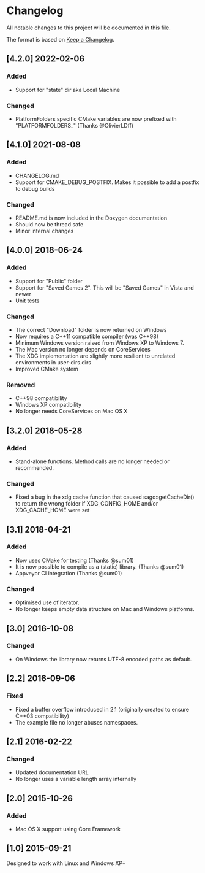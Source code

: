 # Changelog

All notable changes to this project will be documented in this file.

The format is based on [Keep a Changelog](https://keepachangelog.com/en/1.0.0/).

## [4.2.0] 2022-02-06

### Added
 - Support for "state" dir aka Local Machine

### Changed
 - PlatformFolders specific CMake variables are now prefixed with "PLATFORMFOLDERS_" (Thanks @OlivierLDff)

## [4.1.0] 2021-08-08

### Added
 - CHANGELOG.md
 - Support for CMAKE_DEBUG_POSTFIX. Makes it possible to add a postfix to debug builds

### Changed
 - README.md is now included in the Doxygen documentation
 - Should now be thread safe
 - Minor internal changes

## [4.0.0] 2018-06-24

### Added
 - Support for "Public" folder
 - Support for "Saved Games 2". This will be "Saved Games" in Vista and newer
 - Unit tests


### Changed
 - The correct "Download" folder is now returned on Windows
 - Now requires a C++11 compatible compiler (was C++98)
 - Minimum Windows version raised from Windows XP to Windows 7.
 - The Mac version no longer depends on CoreServices
 - The XDG implementation are slightly more resilient to unrelated environments in user-dirs.dirs
 - Improved CMake system

### Removed
 - C++98 compatibility
 - Windows XP compatibility
 - No longer needs CoreServices on Mac OS X

## [3.2.0] 2018-05-28

### Added
 - Stand-alone functions. Method calls are no longer needed or recommended.

### Changed
 - Fixed a bug in the xdg cache function that caused sago::getCacheDir() to return the wrong folder if XDG_CONFIG_HOME and/or XDG_CACHE_HOME were set

## [3.1] 2018-04-21

### Added
 - Now uses CMake for testing (Thanks @sum01)
 - It is now possible to compile as a (static) library. (Thanks @sum01)
 - Appveyor CI integration (Thanks @sum01)

### Changed
 - Optimised use of iterator.
 - No longer keeps empty data structure on Mac and Windows platforms.

## [3.0] 2016-10-08

### Changed
 - On Windows the library now returns UTF-8 encoded paths as default.

## [2.2] 2016-09-06

### Fixed
 - Fixed a buffer overflow introduced in 2.1 (originally created to ensure C++03 compatibility)
 - The example file no longer abuses namespaces.


## [2.1] 2016-02-22

### Changed
 - Updated documentation URL
 - No longer uses a variable length array internally


## [2.0] 2015-10-26

### Added
- Mac OS X support using Core Framework

## [1.0] 2015-09-21
Designed to work with Linux and Windows XP+
